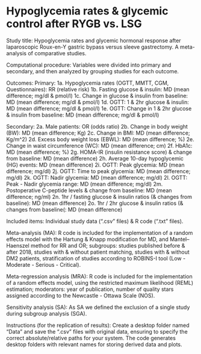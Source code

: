 # Hypoglycemia rates & glycemic control after RYGB vs. LSG

Study title: Hypoglycemia rates and glycemic hormonal response after laparoscopic Roux-en-Y gastric bypass versus sleeve gastrectomy. A meta-analysis of comparative studies.

Computational procedure: Variables were divided into primary and secondary, and then analyzed by grouping studies for each outcome.

Outcomes: 
Primary: 
1a. Hypoglycemia rates (OGTT, MMTT, CGM, Questionnaires): RR (relative risk)
1b. Fasting glucose & insulin: MD (mean difference; mg/dl & pmol/l)
1c. Change in glucose & insulin from baseline: MD (mean difference; mg/dl & pmol/l)
1d. OGTT: 1 & 2hr glucose & insulin: MD (mean difference; mg/dl & pmol/l)
1e. OGTT: Change in 1 & 2hr glucose & insulin from baseline: MD (mean difference; mg/dl & pmol/l)

Secondary: 
2a. Male patients: OR (odds ratio)
2b. Change in body weight (BW): MD (mean difference; Kg)
2c. Change in BMI: MD (mean difference; Kg/m^2)
2d. Excess body weight loss (EBWL): MD (mean difference; %)
2e. Change in waist circumference (WC): MD (mean difference; cm)
2f. HbA1c: MD (mean difference; %)
2g. HOMA-IR (insulin resistance score) & change from baseline: MD (mean difference)
2h. Average 10-day hypoglycemic (HG) events: MD (mean difference)
2i. OGTT: Peak glycemia: MD (mean difference; mg/dl)
2j. OGTT: Time to peak glycemia: MD (mean difference; mg/dl)
2k. OGTT: Nadir glycemia: MD (mean difference; mg/dl)
2l. OGTT: Peak - Nadir glycemia range: MD (mean difference; mg/dl)
2m. Postoperative C-peptide levels & change from baseline: MD (mean difference; ng/ml)
2n. 1hr / fasting glucose & insulin ratios (& changes from baseline): MD (mean difference)
2o. 1hr / 2hr glucose & insulin ratios (& changes from baseline(: MD (mean difference)


Included items: Individual study data (“.csv” files) & R code (“.txt” files).

Meta-analysis (MA): R code is included for the implementation of a random effects model with the Hartung & Knapp modification for MD, and Mantel–Haenszel method for RR and OR; subgroups: studies published before & after 2018, studies with & without patient matching, studies with & without DM2 patients, stratification of studies according to ROBINS-I tool (Low - Moderate - Serious - Critical).

Meta-regression analysis (MRA): R code is included for the implementation of a random effects model, using the restricted maximum likelihood (REML) estimation; moderators: year of publication, number of quality stars assigned according to the Newcastle - Ottawa Scale (NOS).

Sensitivity analysis (SA): As SA we defined the exclusion of a single study during subgroup analysis (SGA).

Instructions (for the replication of results): Create a desktop folder named “Data” and save the “.csv” files with original data, ensuring to specify the correct absolute/relative paths for your system. The code generates desktop folders with relevant names for storing derived data and plots.
